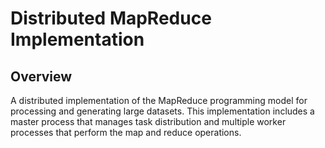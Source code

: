 # Distributed MapReduce Implementation

## Overview

A distributed implementation of the MapReduce programming model for processing and generating large datasets. This implementation includes a master process that manages task distribution and multiple worker processes that perform the map and reduce operations.
